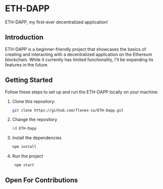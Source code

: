 # ETH-DAPP

ETH-DAPP, my first-ever decentralized application!

## Introduction

ETH-DAPP is a beginner-friendly project that showcases the basics of creating and interacting with a decentralized application on the Ethereum blockchain. While it currently has limited functionality, I'll be expanding its features in the future.

## Getting Started

Follow these steps to set up and run the ETH-DAPP locally on your machine:

1. Clone this repository:

   ```sh
   git clone https://github.com/flenex-io/ETH-Dapp.git

2. Change the repository

   ```sh
   cd ETH-Dapp

3. Install the dependencies

   ```sh
   npm install

4. Run the project

   ```sh
    npm start

## Open For Contributions

